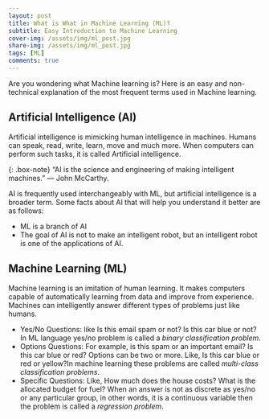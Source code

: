 ```yaml
---
layout: post
title: What is What in Machine Learning (ML)?
subtitle: Easy Introduction to Machine Learning 
cover-img: /assets/img/ml_post.jpg
share-img: /assets/img/ml_post.jpg
tags: [ML]
comments: true
---
```


Are you wondering what Machine learning is? Here is an easy and non-technical explanation of the most frequent terms used in Machine learning.

## Artificial Intelligence (AI)

Artificial intelligence is mimicking human intelligence in machines. Humans can speak, read, write, learn, move and much more. When computers can perform such tasks, it is called Artificial intelligence. 

{: .box-note}
“AI is the science and engineering of making intelligent machines.” — John McCarthy.

AI is frequently used interchangeably with ML, but artificial intelligence is a broader term.  Some facts about AI that will help you understand it better are as follows: 

- ML is a branch of AI
- The goal of AI is not to make an intelligent robot, but an intelligent robot is one of the applications of AI.

## Machine Learning (ML)

Machine learning is an imitation of human learning. It makes computers capable of automatically learning from data and improve from experience.
Machines can intelligently answer different types of problems just like humans. 

- Yes/No Questions: like Is this email spam or not? Is this car blue or not? In ML language yes/no problem is called a *binary classification problem*.  
- Options Questions: For example, is this spam or an important email? Is this car blue or red? Options can be two or more. Like, Is this car blue or red or yellow?In machine learning these problems are called *multi-class classification problems*.
- Specific Questions: Like, How much does the house costs? What is the allocated budget for fuel? When an answer is not as discrete as yes/no or any particular group, in other words, it is a continuous variable then the problem is called a *regression problem*.    

